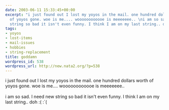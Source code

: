 ```yaml
---
date: 2003-06-11 15:33:45+00:00
excerpt: "i just found out I lost my yoyos in the mail. one hundred dollars worth
  of yoyos gone. woe is me.... woooooooooooe is meeeeeee.. \ni am so sad. I need new
  string so bad it isn't even funny. I think I am on my last string.. doh :( :`("
tags:
- yoyos
- lost-items
- mail-issues
- hobbies
- string-replacement
title: goddamn
wordpress_id: 538
wordpress_url: http://new.nata2.org/?p=538
---
```


i just found out I lost my yoyos in the mail. one hundred dollars worth of yoyos gone. woe is me.... woooooooooooe is meeeeeee.. 
<br/><br/>i am so sad. I need new string so bad it isn't even funny. I think I am on my last string.. doh :( :`(